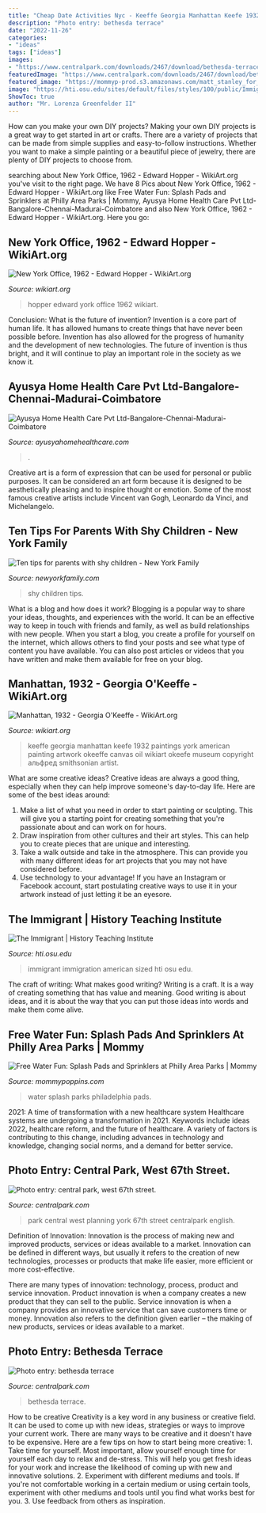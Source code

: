 ```yaml
---
title: "Cheap Date Activities Nyc - Keeffe Georgia Manhattan Keefe 1932 Paintings York American Painting Artwork Okeeffe Canvas Oil Wikiart Okeefe Museum Copyright альфред Smithsonian Artist"
description: "Photo entry: bethesda terrace"
date: "2022-11-26"
categories:
- "ideas"
tags: ["ideas"]
images:
- "https://www.centralpark.com/downloads/2467/download/bethesda-terrace.jpe?cb=783665e2e86dabe11fdbe675f24e26c4&amp;w=1200"
featuredImage: "https://www.centralpark.com/downloads/2467/download/bethesda-terrace.jpe?cb=783665e2e86dabe11fdbe675f24e26c4&amp;w=1200"
featured_image: "https://mommyp-prod.s3.amazonaws.com/matt_stanley_for_center_city_district.jpg"
image: "https://hti.osu.edu/sites/default/files/styles/100/public/Immigration_8.jpg?itok=_GaPAqMP"
ShowToc: true
author: "Mr. Lorenza Greenfelder II"
---
```



How can you make your own DIY projects?
Making your own DIY projects is a great way to get started in art or crafts. There are a variety of projects that can be made from simple supplies and easy-to-follow instructions. Whether you want to make a simple painting or a beautiful piece of jewelry, there are plenty of DIY projects to choose from.

	

		
searching about New York Office, 1962 - Edward Hopper - WikiArt.org you've visit to the right page. We have 8 Pics about New York Office, 1962 - Edward Hopper - WikiArt.org like Free Water Fun: Splash Pads and Sprinklers at Philly Area Parks | Mommy, Ayusya Home Health Care Pvt Ltd-Bangalore-Chennai-Madurai-Coimbatore and also New York Office, 1962 - Edward Hopper - WikiArt.org. Here you go:
		
    
## New York Office, 1962 - Edward Hopper - WikiArt.org

<img loading=lazy src="https://uploads8.wikiart.org/images/edward-hopper/new-york-office.jpg" onerror="this.onerror=null;this.src='https://tse1.mm.bing.net/th?id=OIP._Tj1dXVvWtrVG0t9YNOWSAHaGJ&amp;pid=15.1';" alt="New York Office, 1962 - Edward Hopper - WikiArt.org">

_Source: wikiart.org_

>hopper edward york office 1962 wikiart. 

	

Conclusion: What is the future of invention?
Invention is a core part of human life. It has allowed humans to create things that have never been possible before. Invention has also allowed for the progress of humanity and the development of new technologies. The future of invention is thus bright, and it will continue to play an important role in the society as we know it.

    
## Ayusya Home Health Care Pvt Ltd-Bangalore-Chennai-Madurai-Coimbatore

<img loading=lazy src="https://ayusyahomehealthcare.com/wp-content/uploads/2020/07/ghee-butter-in-glass-jar-with-wooden-spoon-e1595913450622-300x200.jpg" onerror="this.onerror=null;this.src='https://tse3.mm.bing.net/th?id=OIP.W0Xu3Fs9uke5z92cVOMZ9QAAAA&amp;pid=15.1';" alt="Ayusya Home Health Care Pvt Ltd-Bangalore-Chennai-Madurai-Coimbatore">

_Source: ayusyahomehealthcare.com_

>. 

	

Creative art is a form of expression that can be used for personal or public purposes. It can be considered an art form because it is designed to be aesthetically pleasing and to inspire thought or emotion. Some of the most famous creative artists include Vincent van Gogh, Leonardo da Vinci, and Michelangelo.

    
## Ten Tips For Parents With Shy Children - New York Family

<img loading=lazy src="https://www.newyorkfamily.com/wp-content/uploads/2016/09/2016_09_fp-tips-for-shy-children_z.jpg" onerror="this.onerror=null;this.src='https://tse1.mm.bing.net/th?id=OIP.Ybxal2hW3w-XuAKdq1XQRQHaKl&amp;pid=15.1';" alt="Ten tips for parents with shy children - New York Family">

_Source: newyorkfamily.com_

>shy children tips. 

	

What is a blog and how does it work?
Blogging is a popular way to share your ideas, thoughts, and experiences with the world. It can be an effective way to keep in touch with friends and family, as well as build relationships with new people. When you start a blog, you create a profile for yourself on the internet, which allows others to find your posts and see what type of content you have available. You can also post articles or videos that you have written and make them available for free on your blog.

    
## Manhattan, 1932 - Georgia O&#039;Keeffe - WikiArt.org

<img loading=lazy src="https://uploads5.wikiart.org/images/georgia-o-keeffe/manhattan.jpg" onerror="this.onerror=null;this.src='https://tse1.mm.bing.net/th?id=OIP.j7O7Yfg6nIU6c7SLv8fXVwHaNO&amp;pid=15.1';" alt="Manhattan, 1932 - Georgia O&#039;Keeffe - WikiArt.org">

_Source: wikiart.org_

>keeffe georgia manhattan keefe 1932 paintings york american painting artwork okeeffe canvas oil wikiart okeefe museum copyright альфред smithsonian artist. 

	

What are some creative ideas?
Creative ideas are always a good thing, especially when they can help improve someone's day-to-day life. Here are some of the best ideas around: 
1. Make a list of what you need in order to start painting or sculpting. This will give you a starting point for creating something that you're passionate about and can work on for hours. 
2. Draw inspiration from other cultures and their art styles. This can help you to create pieces that are unique and interesting. 
3. Take a walk outside and take in the atmosphere. This can provide you with many different ideas for art projects that you may not have considered before. 
4. Use technology to your advantage! If you have an Instagram or Facebook account, start postulating creative ways to use it in your artwork instead of just letting it be an eyesore.

    
## The Immigrant | History Teaching Institute

<img loading=lazy src="https://hti.osu.edu/sites/default/files/styles/100/public/Immigration_8.jpg?itok=_GaPAqMP" onerror="this.onerror=null;this.src='https://tse2.mm.bing.net/th?id=OIP.k8ikKQSr4npA5pEtj_cN0QHaE1&amp;pid=15.1';" alt="The Immigrant | History Teaching Institute">

_Source: hti.osu.edu_

>immigrant immigration american sized hti osu edu. 

	

The craft of writing: What makes good writing?
Writing is a craft. It is a way of creating something that has value and meaning. Good writing is about ideas, and it is about the way that you can put those ideas into words and make them come alive.

    
## Free Water Fun: Splash Pads And Sprinklers At Philly Area Parks | Mommy

<img loading=lazy src="https://mommyp-prod.s3.amazonaws.com/matt_stanley_for_center_city_district.jpg" onerror="this.onerror=null;this.src='https://tse3.mm.bing.net/th?id=OIP.wVzGDOgBzdrtVeEaHZ2g9wHaE8&amp;pid=15.1';" alt="Free Water Fun: Splash Pads and Sprinklers at Philly Area Parks | Mommy">

_Source: mommypoppins.com_

>water splash parks philadelphia pads. 

	

2021: A time of transformation with a new healthcare system
Healthcare systems are undergoing a transformation in 2021. Keywords include ideas 2022, healthcare reform, and the future of healthcare. A variety of factors is contributing to this change, including advances in technology and knowledge, changing social norms, and a demand for better service.

    
## Photo Entry: Central Park, West 67th Street.

<img loading=lazy src="https://www.centralpark.com/downloads/1227/download/central-park-west-67th-street.jpe?cb=783665e2e86dabe11fdbe675f24e26c4&amp;w=1200" onerror="this.onerror=null;this.src='https://tse2.mm.bing.net/th?id=OIP.4lyPimPvgtK8rha59mZDLwHaE9&amp;pid=15.1';" alt="Photo entry: central park, west 67th street.">

_Source: centralpark.com_

>park central west planning york 67th street centralpark english. 

	

Definition of Innovation:
Innovation is the process of making new and improved products, services or ideas available to a market. Innovation can be defined in different ways, but usually it refers to the creation of new technologies, processes or products that make life easier, more efficient or more cost-effective.

There are many types of innovation: technology, process, product and service innovation. Product innovation is when a company creates a new product that they can sell to the public. Service innovation is when a company provides an innovative service that can save customers time or money. Innovation also refers to the definition given earlier – the making of new products, services or ideas available to a market.

    
## Photo Entry: Bethesda Terrace

<img loading=lazy src="https://www.centralpark.com/downloads/2467/download/bethesda-terrace.jpe?cb=783665e2e86dabe11fdbe675f24e26c4&amp;w=1200" onerror="this.onerror=null;this.src='https://tse4.mm.bing.net/th?id=OIP.wYL-B1KiWuab64NYGEllAQHaFJ&amp;pid=15.1';" alt="Photo entry: bethesda terrace">

_Source: centralpark.com_

>bethesda terrace. 

	

How to be creative
Creativity is a key word in any business or creative field. It can be used to come up with new ideas, strategies or ways to improve your current work. There are many ways to be creative and it doesn't have to be expensive. Here are a few tips on how to start being more creative: 1. Take time for yourself. Most important, allow yourself enough time for yourself each day to relax and de-stress. This will help you get fresh ideas for your work and increase the likelihood of coming up with new and innovative solutions. 2. Experiment with different mediums and tools. If you're not comfortable working in a certain medium or using certain tools, experiment with other mediums and tools until you find what works best for you. 3. Use feedback from others as inspiration.

